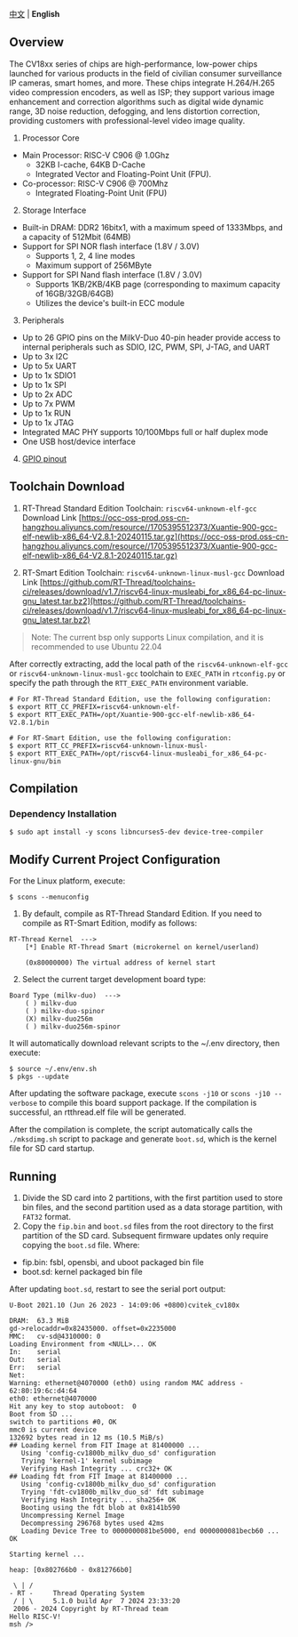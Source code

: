 [中文](README.md) | **English**

## Overview
The CV18xx series of chips are high-performance, low-power chips launched for various products in the field of civilian consumer surveillance IP cameras, smart homes, and more. These chips integrate H.264/H.265 video compression encoders, as well as ISP; they support various image enhancement and correction algorithms such as digital wide dynamic range, 3D noise reduction, defogging, and lens distortion correction, providing customers with professional-level video image quality.

1. Processor Core
- Main Processor: RISC-V C906 @ 1.0Ghz
  - 32KB I-cache, 64KB D-Cache
  - Integrated Vector and Floating-Point Unit (FPU).
- Co-processor: RISC-V C906 @ 700Mhz
  - Integrated Floating-Point Unit (FPU)

2. Storage Interface
- Built-in DRAM: DDR2 16bitx1, with a maximum speed of 1333Mbps, and a capacity of 512Mbit (64MB)
- Support for SPI NOR flash interface (1.8V / 3.0V)
  - Supports 1, 2, 4 line modes
  - Maximum support of 256MByte
- Support for SPI Nand flash interface (1.8V / 3.0V)
  - Supports 1KB/2KB/4KB page (corresponding to maximum capacity of 16GB/32GB/64GB)
  - Utilizes the device's built-in ECC module

3. Peripherals
- Up to 26 GPIO pins on the MilkV-Duo 40-pin header provide access to internal peripherals such as SDIO, I2C, PWM, SPI, J-TAG, and UART
- Up to 3x I2C
- Up to 5x UART
- Up to 1x SDIO1
- Up to 1x SPI
- Up to 2x ADC
- Up to 7x PWM
- Up to 1x RUN
- Up to 1x JTAG
- Integrated MAC PHY supports 10/100Mbps full or half duplex mode
- One USB host/device interface

4. [GPIO pinout](https://milkv.io/docs/duo/getting-started/duo256m#gpio-pinout)

## Toolchain Download
1. RT-Thread Standard Edition Toolchain: `riscv64-unknown-elf-gcc` Download Link [https://occ-oss-prod.oss-cn-hangzhou.aliyuncs.com/resource//1705395512373/Xuantie-900-gcc-elf-newlib-x86_64-V2.8.1-20240115.tar.gz](https://occ-oss-prod.oss-cn-hangzhou.aliyuncs.com/resource//1705395512373/Xuantie-900-gcc-elf-newlib-x86_64-V2.8.1-20240115.tar.gz)

2. RT-Smart Edition Toolchain: `riscv64-unknown-linux-musl-gcc` Download Link [https://github.com/RT-Thread/toolchains-ci/releases/download/v1.7/riscv64-linux-musleabi_for_x86_64-pc-linux-gnu_latest.tar.bz2](https://github.com/RT-Thread/toolchains-ci/releases/download/v1.7/riscv64-linux-musleabi_for_x86_64-pc-linux-gnu_latest.tar.bz2)

> Note:
The current bsp only supports Linux compilation, and it is recommended to use Ubuntu 22.04

After correctly extracting, add the local path of the `riscv64-unknown-elf-gcc` or `riscv64-unknown-linux-musl-gcc` toolchain to `EXEC_PATH` in `rtconfig.py` or specify the path through the `RTT_EXEC_PATH` environment variable.

```shell
# For RT-Thread Standard Edition, use the following configuration:
$ export RTT_CC_PREFIX=riscv64-unknown-elf-
$ export RTT_EXEC_PATH=/opt/Xuantie-900-gcc-elf-newlib-x86_64-V2.8.1/bin

# For RT-Smart Edition, use the following configuration:
$ export RTT_CC_PREFIX=riscv64-unknown-linux-musl-
$ export RTT_EXEC_PATH=/opt/riscv64-linux-musleabi_for_x86_64-pc-linux-gnu/bin
```

## Compilation

### Dependency Installation
```shell
$ sudo apt install -y scons libncurses5-dev device-tree-compiler
```

## Modify Current Project Configuration

For the Linux platform, execute:
```shell
$ scons --menuconfig
```

1. By default, compile as RT-Thread Standard Edition. If you need to compile as RT-Smart Edition, modify as follows:
```shell
RT-Thread Kernel  --->
    [*] Enable RT-Thread Smart (microkernel on kernel/userland)

    (0x80000000) The virtual address of kernel start
```

2. Select the current target development board type:
```shell
Board Type (milkv-duo)  --->
    ( ) milkv-duo
    ( ) milkv-duo-spinor
    (X) milkv-duo256m
    ( ) milkv-duo256m-spinor
```

It will automatically download relevant scripts to the ~/.env directory, then execute:
```shell
$ source ~/.env/env.sh
$ pkgs --update
```
After updating the software package, execute `scons -j10` or `scons -j10 --verbose` to compile this board support package. If the compilation is successful, an rtthread.elf file will be generated.

After the compilation is complete, the script automatically calls the `./mksdimg.sh` script to package and generate `boot.sd`, which is the kernel file for SD card startup.

## Running
1. Divide the SD card into 2 partitions, with the first partition used to store bin files, and the second partition used as a data storage partition, with `FAT32` format.
2. Copy the `fip.bin` and `boot.sd` files from the root directory to the first partition of the SD card. Subsequent firmware updates only require copying the `boot.sd` file.
Where:
- fip.bin: fsbl, opensbi, and uboot packaged bin file
- boot.sd: kernel packaged bin file

After updating `boot.sd`, restart to see the serial port output:

```shell
U-Boot 2021.10 (Jun 26 2023 - 14:09:06 +0800)cvitek_cv180x

DRAM:  63.3 MiB
gd->relocaddr=0x82435000. offset=0x2235000
MMC:   cv-sd@4310000: 0
Loading Environment from <NULL>... OK
In:    serial
Out:   serial
Err:   serial
Net:
Warning: ethernet@4070000 (eth0) using random MAC address - 62:80:19:6c:d4:64
eth0: ethernet@4070000
Hit any key to stop autoboot:  0
Boot from SD ...
switch to partitions #0, OK
mmc0 is current device
132692 bytes read in 12 ms (10.5 MiB/s)
## Loading kernel from FIT Image at 81400000 ...
   Using 'config-cv1800b_milkv_duo_sd' configuration
   Trying 'kernel-1' kernel subimage
   Verifying Hash Integrity ... crc32+ OK
## Loading fdt from FIT Image at 81400000 ...
   Using 'config-cv1800b_milkv_duo_sd' configuration
   Trying 'fdt-cv1800b_milkv_duo_sd' fdt subimage
   Verifying Hash Integrity ... sha256+ OK
   Booting using the fdt blob at 0x8141b590
   Uncompressing Kernel Image
   Decompressing 296768 bytes used 42ms
   Loading Device Tree to 0000000081be5000, end 0000000081becb60 ... OK

Starting kernel ...

heap: [0x802766b0 - 0x812766b0]

 \ | /
- RT -     Thread Operating System
 / | \     5.1.0 build Apr  7 2024 23:33:20
 2006 - 2024 Copyright by RT-Thread team
Hello RISC-V!
msh />
```